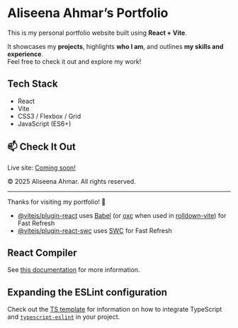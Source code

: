# Aliseena Ahmar’s Portfolio

This is my personal portfolio website built using **React + Vite**.

It showcases my **projects**, highlights **who I am**, and outlines **my skills and experience**.  
Feel free to check it out and explore my work!

## Tech Stack
- React
- Vite
- CSS3 / Flexbox / Grid
- JavaScript (ES6+)

## 📫 Check It Out
Live site: [Coming soon!](#)

© 2025 Aliseena Ahmar. All rights reserved.

---

Thanks for visiting my portfolio! 👋


- [@vitejs/plugin-react](https://github.com/vitejs/vite-plugin-react/blob/main/packages/plugin-react) uses [Babel](https://babeljs.io/) (or [oxc](https://oxc.rs) when used in [rolldown-vite](https://vite.dev/guide/rolldown)) for Fast Refresh
- [@vitejs/plugin-react-swc](https://github.com/vitejs/vite-plugin-react/blob/main/packages/plugin-react-swc) uses [SWC](https://swc.rs/) for Fast Refresh

## React Compiler

See [this documentation](https://react.dev/learn/react-compiler) for more information.


## Expanding the ESLint configuration

Check out the [TS template](https://github.com/vitejs/vite/tree/main/packages/create-vite/template-react-ts) for information on how to integrate TypeScript and [`typescript-eslint`](https://typescript-eslint.io) in your project.
